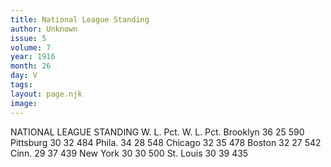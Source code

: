 ```yaml
---
title: National League Standing
author: Unknown
issue: 5
volume: 7
year: 1916
month: 26
day: V
tags:
layout: page.njk
image:
---
```

NATIONAL LEAGUE STANDING       W. L. Pct. W. L. Pct. Brooklyn 36 25 590 Pittsburg 30 32 484 Phila. 34 28 548 Chicago 32 35 478 Boston 32 27 542 Cinn. 29 37 439 New York 30 30 500 St. Louis 30 39 435          




